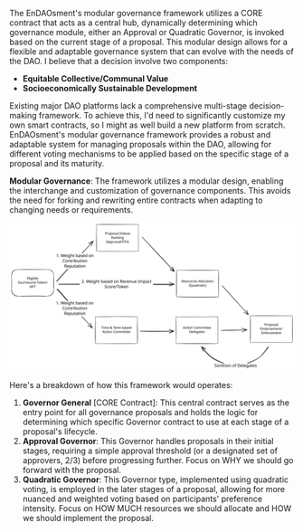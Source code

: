 The EnDAOsment's modular governance framework utilizes a CORE contract that acts as a central hub, dynamically determining which governance module, either an Approval or Quadratic Governor, is invoked based on the current stage of a proposal. This modular design allows for a flexible and adaptable governance system that can evolve with the needs of the DAO. I believe that a decision involve two components: 
 - **Equitable Collective/Communal Value**
 - **Socioeconomically Sustainable Development**

Existing major DAO platforms lack a comprehensive multi-stage decision-making framework. To achieve this, I'd need to significantly customize my own smart contracts, so I might as well build a new platform from scratch. EnDAOsment's modular governance framework provides a robust and adaptable system for managing proposals within the DAO, allowing for different voting mechanisms to be applied based on the specific stage of a proposal and its maturity. 

**Modular Governance**: The framework utilizes a modular design, enabling the interchange and customization of governance components. This avoids the need for forking and rewriting entire contracts when adapting to changing needs or requirements.

<img src="https://github.com/EnDAOsment/DAO-Smart-Contract-Framework/blob/main/EnDAOsmentProcessFlow.svg" alt="EnDAOsment Process Flow">

Here's a breakdown of how this framework would operates:
1. **Governor General** [CORE Contract]: This central contract serves as the entry point for all governance proposals and holds the logic for determining which specific Governor contract to use at each stage of a proposal's lifecycle.
2. **Approval Governor**: This Governor handles proposals in their initial stages, requiring a simple approval threshold (or a designated set of approvers, 2/3) before progressing further. Focus on WHY we should go forward with the proposal.
3. **Quadratic Governor**: This Governor type, implemented using quadratic voting, is employed in the later stages of a proposal, allowing for more nuanced and weighted voting based on participants' preference intensity. Focus on HOW MUCH resources we should allocate and HOW we should implement the proposal.

